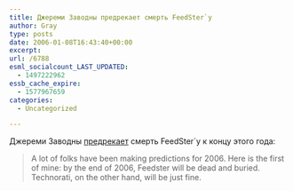 ```yaml
---
title: Джереми Заводны предрекает смерть FeedSter`у
author: Gray
type: posts
date: 2006-01-08T16:43:40+00:00
excerpt:
url: /6788
esml_socialcount_LAST_UPDATED:
  - 1497222962
essb_cache_expire:
  - 1577967659
categories:
  - Uncategorized

---
```








Джереми Заводны <a href="http://jeremy.zawodny.com/blog/archives/006071.html" target="_blank">предрекает</a> смерть FeedSter\`у к концу этого года:

> A lot of folks have been making predictions for 2006. Here is the first of mine: by the end of 2006, Feedster will be dead and buried. Technorati, on the other hand, will be just fine.